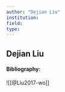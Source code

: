 ```yaml
---
author: "Dejian Liu"
institution:
field:
type:
---
```


## Dejian Liu
#### Bibliography:

![[@Liu2017-wo]]
